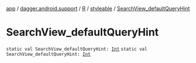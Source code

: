 [app](../../../index.md) / [dagger.android.support](../../index.md) / [R](../index.md) / [styleable](index.md) / [SearchView_defaultQueryHint](./-search-view_default-query-hint.md)

# SearchView_defaultQueryHint

`static val SearchView_defaultQueryHint: `[`Int`](https://kotlinlang.org/api/latest/jvm/stdlib/kotlin/-int/index.html)
`static val SearchView_defaultQueryHint: `[`Int`](https://kotlinlang.org/api/latest/jvm/stdlib/kotlin/-int/index.html)